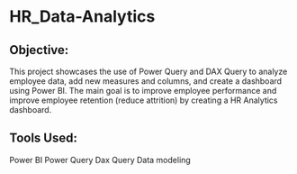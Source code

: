 # HR_Data-Analytics

## Objective:
This project showcases the use of Power Query and DAX Query to analyze employee data, add new measures and columns, and create a dashboard using Power BI. The main goal is to improve employee performance and improve employee retention (reduce attrition) by creating a HR Analytics dashboard.

## Tools Used:

Power BI
Power Query
Dax Query
Data modeling

